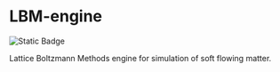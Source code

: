# LBM-engine

![Static Badge](https://img.shields.io/badge/status%20-%20in%20development%20-%20crimson)

Lattice Boltzmann Methods engine for simulation of soft flowing matter.
